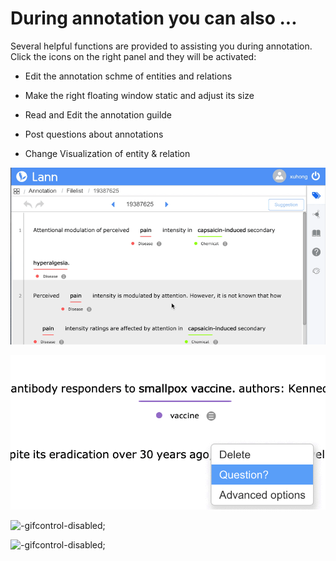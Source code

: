 # During annotation you can also ...

Several helpful functions are provided to assisting you during annotation. Click the icons on the right panel and they will be activated:

- Edit the annotation schme of entities and relations

- Make the right floating window static and adjust its size

- Read and Edit the annotation guilde

- Post questions about annotations

- Change Visualization of entity & relation


![](../_gif/Float-static.gif "-gifcontrol-disabled;")

![](../_gif/qa.gif "-gifcontrol-disabled;")

![](../_gif/edit-guideline-during.gif "-gifcontrol-disabled;")

![](../_gif/change-visilization.gif "-gifcontrol-disabled;")


